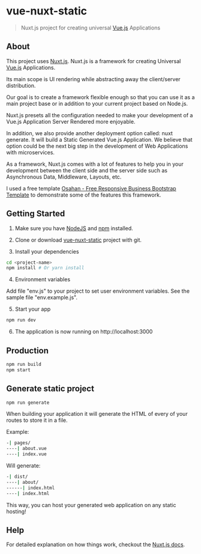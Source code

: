 # vue-nuxt-static

> Nuxt.js project for creating universal [Vue.js](https://vuejs.org) Applications

## About

This project uses [Nuxt.js](http://feathersjs.com). Nuxt.js is a framework for creating Universal [Vue.js](https://vuejs.org) Applications.

Its main scope is UI rendering while abstracting away the client/server distribution.

Our goal is to create a framework flexible enough so that you can use it as a main project base or in addition to your current project based on Node.js.

Nuxt.js presets all the configuration needed to make your development of a Vue.js Application Server Rendered more enjoyable.

In addition, we also provide another deployment option called: nuxt generate. It will build a Static Generated Vue.js Application. We believe that option could be the next big step in the development of Web Applications with microservices.

As a framework, Nuxt.js comes with a lot of features to help you in your development between the client side and the server side such as Asynchronous Data, Middleware, Layouts, etc.


I used a free template [Osahan - Free Responsive Business Bootstrap Template](https://graygrids.com/item/osahan-free-responsive-business-bootstrap-template/)
to demonstrate some of the features this framework.

## Getting Started

1. Make sure you have [NodeJS](https://nodejs.org/) and [npm](https://www.npmjs.com/) installed.

2. Clone or download [vue-nuxt-static](https://github.com/bsa-git/vue-nuxt-static) project with git.

3. Install your dependencies

```bash
cd <project-name>
npm install # Or yarn install
```

4. Environment variables

Add file "env.js" to your project to set user environment variables. See the sample file "env.example.js".

5. Start your app

```bash
npm run dev
```

6. The application is now running on http://localhost:3000

## Production

```bash
npm run build
npm start
```

## Generate static project

```bash
npm run generate
```

When building your application it will generate the HTML of every of your routes to store it in a file.

Example:

```bash
-| pages/
----| about.vue
----| index.vue
```

Will generate:

```bash
-| dist/
----| about/
------| index.html
----| index.html
```

This way, you can host your generated web application on any static hosting!

## Help

For detailed explanation on how things work, checkout the [Nuxt.js docs](https://github.com/nuxt/nuxt.js).